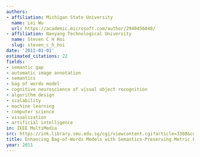 ```yaml
---
authors:
- affiliation: Michigan State University
  name: Lei Wu
  url: https://academic.microsoft.com/author/2940456048/
- affiliation: Nanyang Technological University
  name: Steven C H Hoi
  slug: steven_c_h_hoi
date: '2011-01-01'
estimated_citations: 22
fields:
- semantic gap
- automatic image annotation
- semantics
- bag of words model
- cognitive neuroscience of visual object recognition
- algorithm design
- scalability
- machine learning
- computer science
- visualization
- artificial intelligence
in: IEEE MultiMedia
src: https://ink.library.smu.edu.sg/cgi/viewcontent.cgi?article=3308&context=sis_research
title: Enhancing Bag-of-Words Models with Semantics-Preserving Metric Learning
year: 2011
---
```

